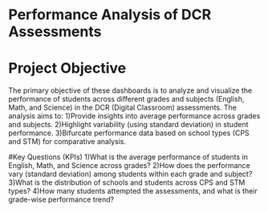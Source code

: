 # Performance Analysis of DCR Assessments
# Project Objective
 The primary objective of these dashboards is to analyze and visualize the performance of students across different grades and subjects (English, Math, and Science) in the DCR (Digital Classroom) assessments. The analysis aims to:
1)Provide insights into average performance across grades and subjects.
2)Highlight variability (using standard deviation) in student performance.
3)Bifurcate performance data based on school types (CPS and STM) for comparative analysis.

#Key Questions (KPIs)
1)What is the average performance of students in English, Math, and Science across grades?
2)How does the performance vary (standard deviation) among students within each grade and subject?
3)What is the distribution of schools and students across CPS and STM types?
4)How many students attempted the assessments, and what is their grade-wise performance trend?
